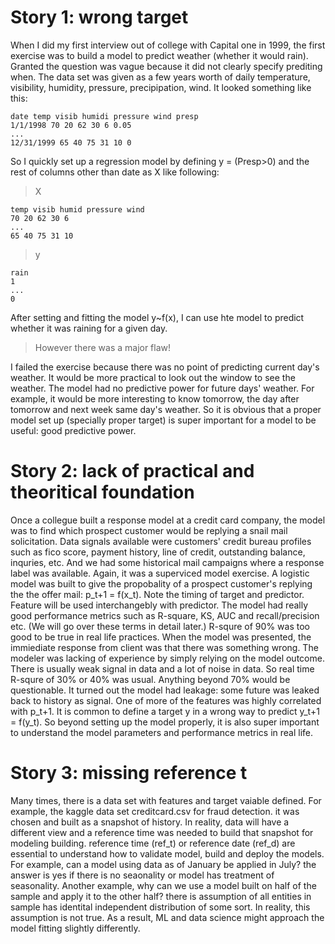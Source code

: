 # Story 1: wrong target

When I did my first interview out of college with Capital one in 1999, the first exercise was to build a model to predict weather (whether it would rain). Granted the question was vague because it did not clearly specify prediting when. 
The data set was given as a few years worth of daily temperature, visibility, humidity, pressure, precipipation, wind. It looked something like this: 
```
date temp visib humidi pressure wind presp
1/1/1998 70 20 62 30 6 0.05
...
12/31/1999 65 40 75 31 10 0
```

So I quickly set up a regression model by defining y = (Presp>0) and the rest of columns other than date as X like following:
> X
```
temp visib humid pressure wind
70 20 62 30 6
...
65 40 75 31 10
```
> y
```
rain
1
...
0
```

After setting and fitting the model y~f(x), I can use hte model to predict whether it was raining for a given day. 

> However there was a major flaw!

I failed the exercise because there was no point of predicting current day's weather. It would be more practical to look out the window to see the weather. The model had no predictive power for future days' weather. For example, it would be more interesting to know tomorrow, the day after tomorrow and next week same day's weather. So it is obvious that a proper model set up (specially proper target) is super important for a model to be useful: good predictive power.

# Story 2: lack of practical and theoritical foundation
Once a collegue built a response model at a credit card company, the model was to find which prospect customer would be replying a snail mail solicitation. Data signals available were customers' credit bureau profiles such as fico score, payment history, line of credit, outstanding balance, inquries, etc. And we had some historical mail campaigns where a response label was available. Again, it was a superviced model exercise. 
A logistic model was built to give the propobality of a prospect customer's replying the the offer mail: p_t+1 = f(x_t). Note the timing of target and predictor. Feature will be used interchangebly with predictor. 
The model had really good performance metrics such as R-square, KS, AUC and recall/precision etc. (We will go over these terms in detail later.) R-squre of 90% was too good to be true in real life practices. When the model was presented, the immiediate response from client was that there was something wrong. The modeler was lacking of experience by simply relying on the model outcome. 
There is usually weak signal in data and a lot of noise in data. So real time R-squre of 30% or 40% was usual. Anything beyond 70% would be questionable. It turned out the model had leakage: some future was leaked back to history as signal. One of more of the features was highly correlated with p_t+1. It is common to define a target y in a wrong way to predict y_t+1 = f(y_t).
So beyond setting up the model properly, it is also super important to understand the model parameters and performance metrics in real life. 

# Story 3: missing reference t
Many times, there is a data set with features and target vaiable defined. For example, the kaggle data set creditcard.csv for fraud detection. it was chosen and built as a snapshot of history. 
In reality, data will have a different view and a reference time was needed to build that snapshot for modeling building. reference time (ref_t) or reference date (ref_d) are essential to understand how to validate model, build and deploy the models. 
For example, can a model using data as of January be applied in July? the answer is yes if there is no seaonality or model has treatment of seasonality. 
Another example, why can we use a model built on half of the sample and apply it to the other half? there is assumption of all entities in sample has identital independent distribution of some sort. In reality, this assumption is not true. As a result, ML and data science might approach the model fitting slightly differently. 

